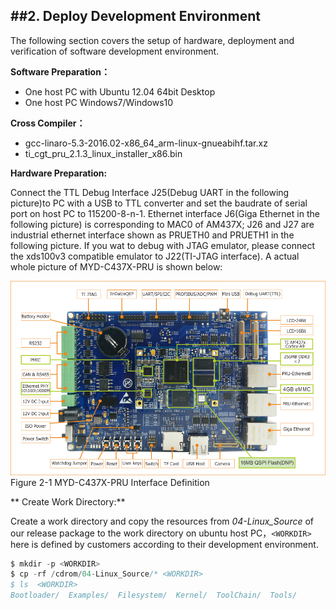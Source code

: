 ##2. Deploy Development Environment  
---------------------

The following section covers the setup of hardware, deployment and verification of software development environment.  

**Software Preparation：**  
  * One host PC with Ubuntu 12.04 64bit Desktop   
  * One host PC Windows7/Windows10

**Cross Compiler：**  
  * gcc-linaro-5.3-2016.02-x86_64_arm-linux-gnueabihf.tar.xz
  * ti_cgt_pru_2.1.3_linux_installer_x86.bin

**Hardware Preparation:**  

Connect the TTL Debug Interface J25(Debug UART in the following picture)to PC with a USB to TTL converter and set the baudrate of serial port on  host PC to 115200-8-n-1. Ethernet interface J6(Giga Ethernet in the following picture) is corresponding to MAC0 of AM437X; J26 and J27 are industrial ethernet interface shown as PRUETH0 and PRUETH1 in the following picture.
If you wat to debug with JTAG emulator, please connect the xds100v3 compatible emulator to J22(TI-JTAG interface).
A actual whole picture of MYD-C437X-PRU is shown below:  

![PNG](imageen/C2_1_1_C437X_PRU_Interface.png)  
Figure 2-1 MYD-C437X-PRU Interface Definition  

** Create Work Directory:**

Create a work directory and copy the resources from *04-Linux_Source* of our release package to the work directory on ubuntu host PC，`<WORKDIR>`
here is defined by customers according to their development environment.
```c
$ mkdir -p <WORKDIR>
$ cp -rf /cdrom/04-Linux_Source/* <WORKDIR>
$ ls  <WORKDIR>
Bootloader/  Examples/  Filesystem/  Kernel/  ToolChain/  Tools/
```
